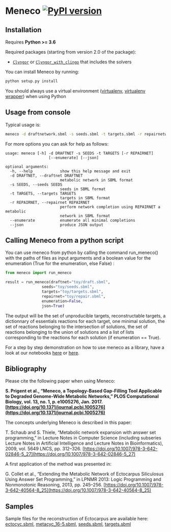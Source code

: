 # Meneco [![PyPI version](https://img.shields.io/pypi/v/meneco.svg)](https://pypi.org/project/meneco/)

## Installation

Requires **Python >= 3.6**

Required packages (starting from version 2.0 of the package):

* [``Clyngor``](https://github.com/Aluriak/clyngor) or [``Clyngor_with_clingo``](https://github.com/Aluriak/clyngor-with-clingo) that includes the solvers

You can install Meneco by running:

```sh
python setup.py install
```

You should always use a virtual environment ([virtualenv](https://virtualenv.pypa.io/en/latest/), [virtualenv wrapper](https://virtualenvwrapper.readthedocs.io/en/latest/)) when using Python

## Usage from console

Typical usage is:

```sh
meneco -d draftnetwork.sbml -s seeds.sbml -t targets.sbml -r repairnetwork.sbml
```

For more options you can ask for help as follows:

```text
usage: meneco [-h] -d DRAFTNET -s SEEDS -t TARGETS [-r REPAIRNET]
                   [--enumerate] [--json]

optional arguments:
  -h, --help            show this help message and exit
  -d DRAFTNET, --draftnet DRAFTNET
                        metabolic network in SBML format
  -s SEEDS, --seeds SEEDS
                        seeds in SBML format
  -t TARGETS, --targets TARGETS
                        targets in SBML format
  -r REPAIRNET, --repairnet REPAIRNET
                        perform network completion using REPAIRNET a metabolic
                        network in SBML format
  --enumerate           enumerate all minimal completions
  --json                produce JSON output
```

## Calling Meneco from a python script

You can use meneco from python by calling the command run_meneco() with the paths of files as input arguments and a boolean value for the enumeration (True for the enumeration, else False) :

```py
from meneco import run_meneco

result = run_meneco(draftnet="toy/draft.sbml",
                seeds="toy/seeds.sbml",
                targets="toy/targets.sbml",
                repairnet="toy/repair.sbml",
                enumeration=False,
                json=True)
```

The output will be the set of unproducible targets, reconstructable targets, a dictionnary of essentials reactions for each target, one minimal solution, the set of reactions belonging to the intersection of solutions, the set of reactions belonging to the union of solutions and a list of lists corresponding to the reactions for each solution (if enumeration == True).

For a step by step demonstration on how to use meneco as a library, have a look at our notebooks [here](https://mybinder.org/v2/gh/bioasp/meneco/master?filepath=meneco.ipynb) or [here](https://colab.research.google.com/drive/170IQ8YV-J0R1GH6rsU2t8YUKOkApLeNF?usp=sharing).

## Bibliography

Please cite the following paper when using Meneco:

**S. Prigent et al., “Meneco, a Topology-Based Gap-Filling Tool Applicable to Degraded Genome-Wide Metabolic Networks,” PLOS Computational Biology, vol. 13, no. 1, p. e1005276, Jan. 2017. [https://doi.org/10.1371/journal.pcbi.1005276](https://doi.org/10.1371/journal.pcbi.1005276)**

The concepts underlying Meneco is described in this paper:

T. Schaub and S. Thiele, “Metabolic network expansion with answer set programming,” in Lecture Notes in Computer Science (including subseries Lecture Notes in Artificial Intelligence and Lecture Notes in Bioinformatics), 2009, vol. 5649 LNCS, pp. 312–326. [https://doi.org/10.1007/978-3-642-02846-5_27](https://doi.org/10.1007/978-3-642-02846-5_27)

A first application of the method was presented in:

G. Collet et al., “Extending the Metabolic Network of Ectocarpus Siliculosus Using Answer Set Programming,” in LPNMR 2013: Logic Programming and Nonmonotonic Reasoning, 2013, pp. 245–256. [https://doi.org/10.1007/978-3-642-40564-8_25](https://doi.org/10.1007/978-3-642-40564-8_25)

## Samples

Sample files for the reconstruction of Ectocarpus are available here: [ectocyc.sbml][1], [metacyc_16-5.sbml][2], [seeds.sbml][3], [targets.sbml][4]

[1]: http://bioasp.github.io/downloads/samples/ectodata/ectocyc.sbml
[2]: http://bioasp.github.io/downloads/samples/ectodata/metacyc_16-5.sbml
[3]: http://bioasp.github.io/downloads/samples/ectodata/seeds.sbml
[4]: http://bioasp.github.io/downloads/samples/ectodata/targets.sbml
